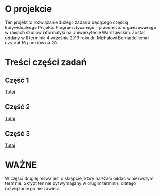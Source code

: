 # O projekcie
Ten projekt to rozwiązanie dużego zadania będącego częścią Indywidualnego Projektu Programistycznego – przedmiotu organizowanego w ramach studiów informatyki na Uniwersytecie Warszawskim. Został oddany w II terminie 4 września 2019 roku dr. Michałowi Bernardellemu i uzyskał 16 punktów na 20.

# Treści części zadań

## Część 1
[Tutaj](http://students.mimuw.edu.pl/~ar406309/IPP_tresci/1/cz%c4%99%c5%9b%c4%871.html)

## Część 2
[Tutaj](http://students.mimuw.edu.pl/~ar406309/IPP_tresci/2/Zadanie.html)

## Część 3
[Tutaj](http://students.mimuw.edu.pl/~ar406309/IPP_tresci/3/Zadanie.html)

# WAŻNE
W części drugiej mowa jest o skrypcie, który należało oddać w pierwszym terminie. Skrypt ten nie był wymagany w drugim terminie, dlatego rozwiązanie go nie zawiera.
